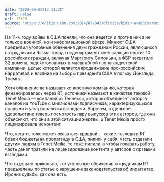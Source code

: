 ```yaml
---
date: "2024-09-05T13:11:28"
draft: False
url: /5123
source: "https://edition.cnn.com/2024/09/04/politics/biden-administration-accuse-russia-election-influence-efforts"
---
```


На 11-м году войны в США поняли, что она ведется и против них и не только в военной, но и информационной сфере. Минюст США предъявил уголовные обвинения двум гражданам России, являющихся сотрудниками Russia Today, госдепартамент ввел санкции против 10 российских граждан, включая Маргариту Симоньян, а ФБР захватило 32 домена, задействованных в масштабной пропагандистской кампании, целью которой является продвижение про-российских нарративов и влияние на выборы президента США в пользу Дональда Трампа.

Хотя обвинение не называет конкретную компанию, которая финансировалась через RT, источники называют в качестве таковой Tenet Media — компания из Теннесси, которая объединяет авторов каналов на YouTube с миллионами подписчиков, характеризующихся правыми и ультраправыми взглядами. Впрочем, отдельное удовольствие теперь посмотреть пару выпусков этих авторов, где они объясняют, что они в этой ситуации жертвы, а Tenet Media просто лицензировала их контент. 

Что, кстати, тоже может оказаться правдой — какие-то люди в RT брали бюджеты на пропаганду в США, пилили у себя, часть отдавали другим людям в Tenet Media, те тоже пилили, а чтобы показать работу, часть денег тратили на лицензирование контента у авторов с правыми взглядами. 

Что отдельно прикольно, что уголовные обвинения сотрудникам RT предъявлены по статье о нарушении законодательства об иноагентах. Ирония судьбы, как она есть.
